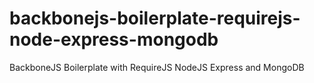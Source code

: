 backbonejs-boilerplate-requirejs-node-express-mongodb
=====================================================

BackboneJS Boilerplate with RequireJS NodeJS Express and MongoDB